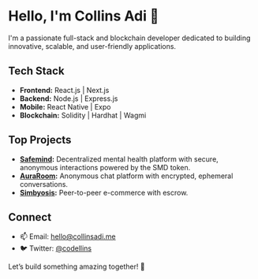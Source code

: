 # Hello, I'm Collins Adi 👋  

I'm a passionate full-stack and blockchain developer dedicated to building innovative, scalable, and user-friendly applications.  

## Tech Stack  
- **Frontend:** React.js | Next.js  
- **Backend:** Node.js | Express.js  
- **Mobile:** React Native | Expo  
- **Blockchain:** Solidity | Hardhat | Wagmi  

## Top Projects  
- **[Safemind](https://safemind.app):** Decentralized mental health platform with secure, anonymous interactions powered by the SMD token.  
- **[AuraRoom](https://auraroom.xyz):** Anonymous chat platform with encrypted, ephemeral conversations.  
- **[Simbyosis](https://simbyosis.com):** Peer-to-peer e-commerce with escrow.  

## Connect  
- 📫 Email: [hello@collinsadi.me](mailto:hello@collinsadi.me)  
- 🐦 Twitter: [@codellins](https://twitter.com/codellins)  

Let’s build something amazing together! 🚀  